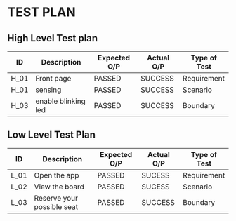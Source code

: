 # TEST PLAN
## High Level Test plan

|ID|Description|Expected O/P|Actual O/P|Type of Test|
|--|-----------|------------|----------|------------|
|H_01|Front page|PASSED|SUCCESS|Requirement|
|H_01|sensing|PASSED|SUCCESS|Scenario|
|H_03|enable blinking led|PASSED|SUCCESS|Boundary|

## Low Level Test Plan

|ID|Description|Expected O/P|Actual O/P|Type of Test|
|--|-----------|------------|----------|------------|
|L_01|Open the app|PASSED|SUCESS|Requirement|
|L_02|View the board|PASSED|SUCESS|Scenario|
|L_03|Reserve your possible seat|PASSED|SUCCESS|Boundary|
